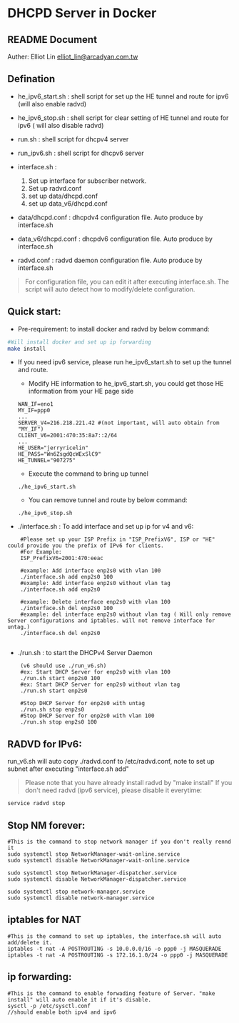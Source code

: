 # DHCPD Server in Docker

## README Document
Auther: Elliot Lin <elliot_lin@arcadyan.com.tw>

## Defination
- he_ipv6_start.sh : shell script for set up the HE tunnel and route for ipv6 (will also enable radvd)

- he_ipv6_stop.sh : shell script for clear setting of HE tunnel and route for ipv6 ( will also disable radvd)

- run.sh : shell script for dhcpv4 server

- run_ipv6.sh : shell script for dhcpv6 server

- interface.sh :
	1. Set up interface for subscriber network.
	2. Set up radvd.conf
	3. set up data/dhcpd.conf
	4. set up data_v6/dhcpd.conf

- data/dhcpd.conf : dhcpdv4 configuration file. Auto produce by interface.sh

- data_v6/dhcpd.conf : dhcpdv6 configuration file. Auto produce by interface.sh

- radvd.conf : radvd daemon configuration file. Auto produce by interface.sh

> For configuration file, you can edit it after executing interface.sh. The script will auto detect how to modify/delete configuration.


## Quick start:

* Pre-requirement: to install docker and radvd by below command:
```bash
#Will install docker and set up ip forwarding
make install
```

* If you need ipv6 service, please run he_ipv6_start.sh to set up the tunnel and route.
    * Modify HE information to he_ipv6_start.sh, you could get those HE information from your HE page side
    ```
    WAN_IF=eno1
    MY_IF=ppp0
    ...
    SERVER_V4=216.218.221.42 #(not important, will auto obtain from "MY_IF")
    CLIENT_V6=2001:470:35:8a7::2/64
    ...
    HE_USER="jerryricelin"
    HE_PASS="Wn6ZsgdQcWExSlC9"
    HE_TUNNEL="907275"

    ```

    * Execute the command to bring up tunnel
    ```
    ./he_ipv6_start.sh
    ```

    * You can remove tunnel and route by below command:
    ```
    ./he_ipv6_stop.sh
    ```


* ./interface.sh : To add interface and set up ip for v4 and v6:
```
	#Please set up your ISP Prefix in "ISP_PrefixV6", ISP or "HE" could provide you the prefix of IPv6 for clients.
	#For Example:
	ISP_PrefixV6=2001:470:eeac

	#example: Add interface enp2s0 with vlan 100
	./interface.sh add enp2s0 100
	#example: Add interface enp2s0 without vlan tag
	./interface.sh add enp2s0

	#example: Delete interface enp2s0 with vlan 100
	./interface.sh del enp2s0 100
	#example: del interface enp2s0 without vlan tag ( Will only remove Server configurations and iptables. will not remove interface for untag.)
	./interface.sh del enp2s0
	
```

* ./run.sh : to start the DHCPv4 Server Daemon
```
	(v6 should use ./run_v6.sh)
	#ex: Start DHCP Server for enp2s0 with vlan 100
	./run.sh start enp2s0 100
	#ex: Start DHCP Server for enp2s0 without vlan tag
	./run.sh start enp2s0 
	
	#Stop DHCP Server for enp2s0 with untag
	./run.sh stop enp2s0
	#Stop DHCP Server for enp2s0 with vlan 100
	./run.sh stop enp2s0 100
```


## RADVD for IPv6:
run_v6.sh will auto copy ./radvd.conf to /etc/radvd.conf, note to set up subnet after executing "interface.sh add"
> Please note that you have already install radvd by "make install"
> If you don't need radvd (ipv6 service), please disable it everytime:
```
service radvd stop
```
	

## Stop NM forever:
```
#This is the command to stop network manager if you don't really rennd it
sudo systemctl stop NetworkManager-wait-online.service
sudo systemctl disable NetworkManager-wait-online.service

sudo systemctl stop NetworkManager-dispatcher.service
sudo systemctl disable NetworkManager-dispatcher.service

sudo systemctl stop network-manager.service
sudo systemctl disable network-manager.service
```


## iptables for NAT
```
#This is the command to set up iptables, the interface.sh will auto add/delete it.
iptables -t nat -A POSTROUTING -s 10.0.0.0/16 -o ppp0 -j MASQUERADE
iptables -t nat -A POSTROUTING -s 172.16.1.0/24 -o ppp0 -j MASQUERADE
```


## ip forwarding:
```
#This is the command to enable forwading feature of Server. "make install" will auto enable it if it's disable.
sysctl -p /etc/sysctl.conf
//should enable both ipv4 and ipv6
```



